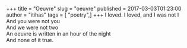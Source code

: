 +++
title = "Oeuvre"
slug = "oeuvre"
published = 2017-03-03T01:23:00
author = "itihas"
tags = [ "poetry",]
+++
I loved. I loved, and I was not I  
And you were not you  
And we were not two  
An oeuvre is written in an hour of the night  
And none of it true.  
